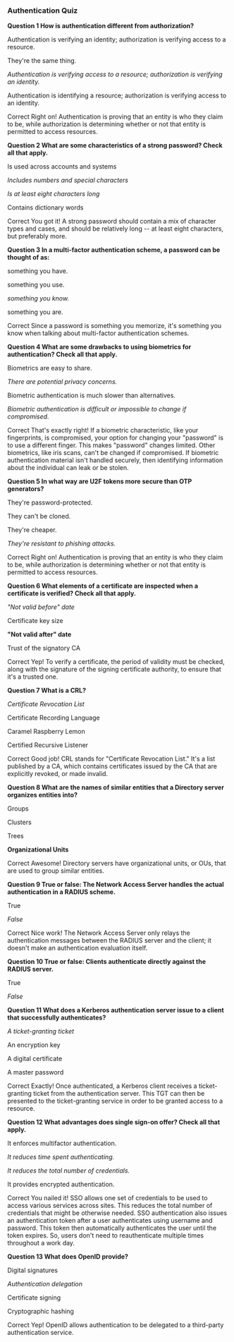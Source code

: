 ### Authentication Quiz

__Question 1 How is authentication different from authorization?__

Authentication is verifying an identity; authorization is verifying access to a resource.

They're the same thing.

_Authentication is verifying access to a resource; authorization is verifying an identity._

Authentication is identifying a resource; authorization is verifying access to an identity.

Correct
Right on! Authentication is proving that an entity is who they claim to be, while authorization is determining whether or not that entity is permitted to access resources.

__Question 2 What are some characteristics of a strong password? Check all that apply.__

Is used across accounts and systems

_Includes numbers and special characters_

_Is at least eight characters long_

Contains dictionary words

Correct
You got it! A strong password should contain a mix of character types and cases, and should be relatively long -- at least eight characters, but preferably more.

__Question 3 In a multi-factor authentication scheme, a password can be thought of as:__

something you have.

something you use.

_something you know._

something you are. 

Correct
Since a password is something you memorize, it's something you know when talking about multi-factor authentication schemes.

__Question 4 What are some drawbacks to using biometrics for authentication? Check all that apply.__

Biometrics are easy to share.

_There are potential privacy concerns._

Biometric authentication is much slower than alternatives.

_Biometric authentication is difficult or impossible to change if compromised._

Correct
That's exactly right! If a biometric characteristic, like your fingerprints, is compromised, your option for changing your "password" is to use a different finger. This makes "password" changes limited. Other biometrics, like iris scans, can't be changed if compromised. If biometric authentication material isn't handled securely, then identifying information about the individual can leak or be stolen.

__Question 5 In what way are U2F tokens more secure than OTP generators?__

They're password-protected.

They can't be cloned.

They're cheaper.

_They're resistant to phishing attacks._

Correct
Right on! Authentication is proving that an entity is who they claim to be, while authorization is determining whether or not that entity is permitted to access resources.

__Question 6 What elements of a certificate are inspected when a certificate is verified? Check all that apply.__

_"Not valid before" date_

Certificate key size

__"Not valid after" date__

Trust of the signatory CA

Correct
Yep! To verify a certificate, the period of validity must be checked, along with the signature of the signing certificate authority, to ensure that it's a trusted one.

__Question 7 What is a CRL?__

_Certificate Revocation List_

Certificate Recording Language

Caramel Raspberry Lemon

Certified Recursive Listener

Correct
Good job! CRL stands for "Certificate Revocation List." It's a list published by a CA, which contains certificates issued by the CA that are explicitly revoked, or made invalid.

__Question 8 What are the names of similar entities that a Directory server organizes entities into?__

Groups

Clusters

Trees

__Organizational Units__

Correct
Awesome! Directory servers have organizational units, or OUs, that are used to group similar entities.

__Question 9 True or false: The Network Access Server handles the actual authentication in a RADIUS scheme.__

True

_False_

Correct
Nice work! The Network Access Server only relays the authentication messages between the RADIUS server and the client; it doesn't make an authentication evaluation itself.

__Question 10 True or false: Clients authenticate directly against the RADIUS server.__

True

_False_

__Question 11 What does a Kerberos authentication server issue to a client that successfully authenticates?__


_A ticket-granting ticket_

An encryption key

A digital certificate

A master password

Correct
Exactly! Once authenticated, a Kerberos client receives a ticket-granting ticket from the authentication server. This TGT can then be presented to the ticket-granting service in order to be granted access to a resource.

__Question 12 What advantages does single sign-on offer? Check all that apply.__

It enforces multifactor authentication.

_It reduces time spent authenticating._

_It reduces the total number of credentials._

It provides encrypted authentication.

Correct
You nailed it! SSO allows one set of credentials to be used to access various services across sites. This reduces the total number of credentials that might be otherwise needed. SSO authentication also issues an authentication token after a user authenticates using username and password. This token then automatically authenticates the user until the token expires. So, users don't need to reauthenticate multiple times throughout a work day.

__Question 13 What does OpenID provide?__

Digital signatures

_Authentication delegation_

Certificate signing

Cryptographic hashing

Correct
Yep! OpenID allows authentication to be delegated to a third-party authentication service.
